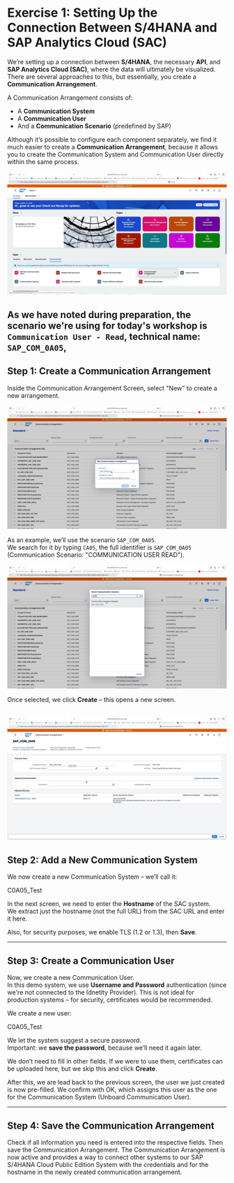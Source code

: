 
# Exercise 1: Setting Up the Connection Between S/4HANA and SAP Analytics Cloud (SAC)

We’re setting up a connection between **S/4HANA**, the necessary **API**, and **SAP Analytics Cloud (SAC)**, where the data will ultimately be visualized. There are several approaches to this, but essentially, you create a **Communication Arrangement**.

A Communication Arrangement consists of:

- A **Communication System**
- A **Communication User**
- And a **Communication Scenario** (predefined by SAP)

Although it’s possible to configure each component separately, we find it much easier to create a **Communication Arrangement**, because it allows you to create the Communication System and Communication User directly within the same process.

![Alt Selecting Communication Arrangement](images/select_comm_arrangement.jpg)

As we have noted during preparation, the scenario we're using for today's workshop is `Communication User - Read`, technical name: `SAP_COM_0A05`, 
---

## Step 1: Create a Communication Arrangement

Inside the Communication Arrangement Screen, select "New" to create a new arrangement. 

![Alt text](images/define_comm_arrangement.jpg)

As an example, we’ll use the scenario `SAP_COM_0A05`.  
We search for it by typing `CA05`, the full identifier is `SAP_COM_0A05` (Communication Scenario: "COMMUNICATION USER READ").

![Alt text](images/find_predefined_comm_arrangement.jpg)

Once selected, we click **Create** – this opens a new screen.

![Alt text](images/overview_comm_arrangement.jpg)
---

## Step 2: Add a New Communication System

We now create a new Communication System – we’ll call it:

C0A05_Test


In the next screen, we need to enter the **Hostname** of the SAC system.  
We extract just the hostname (not the full URL) from the SAC URL and enter it here.

Also, for security purposes, we enable TLS (1.2 or 1.3), then **Save**.

---

## Step 3: Create a Communication User

Now, we create a new Communication User.  
In this demo system, we use **Username and Password** authentication (since we're not connected to the Idnetity Provider). This is not ideal for production systems – for security, certificates would be recommended.

We create a new user:

C0A05_Test


We let the system suggest a secure password.  
Important: we **save the password**, because we’ll need it again later.

We don’t need to fill in other fields. If we were to use them, certificates can be uploaded here, but we skip this and click **Create**.

After this, we are lead back to the previous screen, the user we just created is now pre-filled. We confirm with OK, which assigns this user as the one for the Communication System (Unboard Communication User).


---

## Step 4: Save the Communication Arrangement

Check if all information you need is entered into the respective fields. Then save the Communication Arrangement. The Communication Arrangement is now active and provides a way to connect other systems to our SAP S/4HANA Cloud Public Edition System with the credentials and for the hostname in the newly created communication arrangement. 

